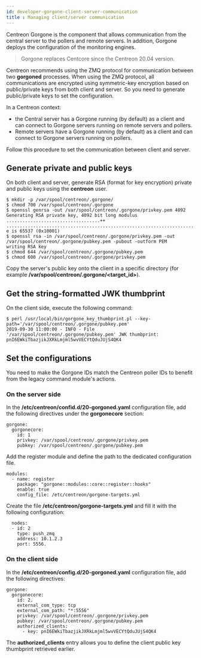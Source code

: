 ```yaml
---
id: developer-gorgone-client-server-communication
title : Managing client/server communication
---
```


Centreon Gorgone is the component that allows communication from the central server to the pollers and remote servers. In addition, Gorgone deploys the configuration of the monitoring engines.

> Gorgone replaces Centcore since the Centreon 20.04 version.

Centreon recommends using the ZMQ protocol for communication between two **gorgoned**
processes. 
When using the ZMQ protocol, all communications are encrypted using symmetric-key encryption
based on public/private keys from both client and server. So you need to generate public/private keys to set the configuration.

In a Centreon context:
- the Central server has a Gorgone running (by default) as a client and can connect to Gorgone servers running on remote servers and pollers.
- Remote servers have a Gorgone running (by default) as a client and can connect to Gorgone servers running on pollers.

Follow this procedure to set the communication between client and server.

## Generate private and public keys
On both client and server, generate RSA (format for key encryption) private and public keys using the **centreon** user.

```shell
$ mkdir -p /var/spool/centreon/.gorgone/
$ chmod 700 /var/spool/centreon/.gorgone
$ openssl genrsa -out /var/spool/centreon/.gorgone/privkey.pem 4092
Generating RSA private key, 4092 bit long modulus
...................................++
...........................................................................................................................................................................++
e is 65537 (0x10001)
$ openssl rsa -in /var/spool/centreon/.gorgone/privkey.pem -out /var/spool/centreon/.gorgone/pubkey.pem -pubout -outform PEM
writing RSA key
$ chmod 644 /var/spool/centreon/.gorgone/pubkey.pem
$ chmod 600 /var/spool/centreon/.gorgone/privkey.pem
```

Copy the server's public key onto the client in a specific directory (for example **/var/spool/centreon/.gorgone/<target_id>**).

## Get the string-formatted JWK thumbprint

On the client side, execute the following command:

```shell
$ perl /usr/local/bin/gorgone_key_thumbprint.pl --key-path='/var/spool/centreon/.gorgone/pubkey.pem'
2019-09-30 11:00:00 - INFO - File '/var/spool/centreon/.gorgone/pubkey.pem' JWK thumbprint: pnI6EWkiTbazjikJXRkLmjml5wvVECYtQduJUjS4QK4
```

## Set the configurations

You need to make the Gorgone IDs match the Centreon poller IDs to benefit from the legacy command module's actions.

### On the server side

In the **/etc/centreon/confid.d/20-gorgoned.yaml** configuration file, add the following directives under the **gorgonecore** section:

```shell
gorgone:
  gorgonecore:
    id: 1
    privkey: /var/spool/centreon/.gorgone/privkey.pem
    pubkey: /var/spool/centreon/.gorgone/pubkey.pem
```

Add the register module and define the path to the dedicated configuration file.

```shell
modules:
  - name: register
    package: "gorgone::modules::core::register::hooks"
    enable: true
    config_file: /etc/centreon/gorgone-targets.yml
```

Create the file **/etc/centreon/gorgone-targets.yml** and fill it with the following configuration:

```shell
  nodes:
  - id: 2
    type: push_zmq
    address: 10.1.2.3
    port: 5556.
```

### On the client side

In the **/etc/centreon/config.d/20-gorgoned.yaml** configuration file, add the following directives:

```shell
gorgone:
  gorgonecore:
    id: 2.
    external_com_type: tcp
    external_com_path: "*:5556"
    privkey: /var/spool/centreon/.gorgone/privkey.pem
    pubkey: /var/spool/centreon/.gorgone/pubkey.pem
    authorized_clients:
      - key: pnI6EWkiTbazjikJXRkLmjml5wvVECYtQduJUjS4QK4
```

The **authorized_clients** entry allows you to define the client public key thumbprint retrieved earlier.
